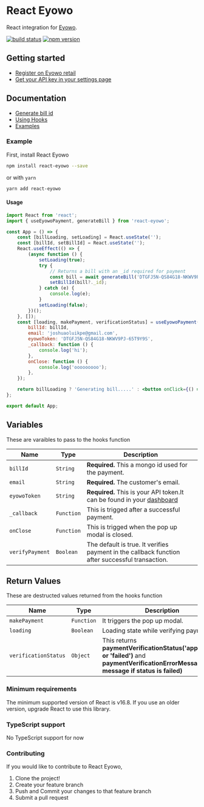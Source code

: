 # React Eyowo

React integration for [Eyowo](https://www.eyowo.com/).

[![build status](https://img.shields.io/travis/stripe/react-stripe-js/master.svg?style=flat-square)](https://travis-ci.org/stripe/react-stripe-js)
[![npm version](https://img.shields.io/npm/v/@stripe/react-stripe-js.svg?style=flat-square)](https://www.npmjs.com/package/react-eyowo)

## Getting started

-   [Register on Eyowo retail](https://www.eyowo.com/retail/)
-   [Get your API key in your settings page](https://www.eyowo.com/retail/)

## Documentation

-   [Generate bill id](https://github.com/dagenius007/react-eyowo#billID)
-   [Using Hooks](https://github.com/dagenius007/react-eyowo#using-hooks)
-   [Examples](examples)

### Example

First, install React Eyowo

```sh
npm install react-eyowo --save
```

or with `yarn`

```sh
yarn add react-eyowo
```

#### Usage

```jsx
import React from 'react';
import { useEyowoPayment, generateBill } from 'react-eyowo';

const App = () => {
	const [billLoading, setLoading] = React.useState('');
	const [billId, setBillId] = React.useState('');
	React.useEffect(() => {
		(async function () {
			setLoading(true);
			try {
				// Returns a bill with an _id required for payment
				const bill = await generateBill('DTGFJ5N-QS84G18-NKWV9PJ-65T9Y9S', 1000);
				setBillId(bill?._id);
			} catch (e) {
				console.log(e);
			}
			setLoading(false);
		})();
	}, []);
	const [loading, makePayment, verificationStatus] = useEyowoPayment({
		billId: billId,
		email: 'joshuaoluikpe@gmail.com',
		eyowoToken: 'DTGFJ5N-QS84G18-NKWV9PJ-65T9Y9S',
		_callback: function () {
			console.log('hi');
		},
		onClose: function () {
			console.log('ooooooooo');
		},
	});

	return billLoading ? 'Generating bill.....' : <button onClick={() => makePayment()}>Pay</button>;
};

export default App;
```

## Variables

These are varaibles to pass to the hooks function

| Name            | Type       | Description                                                                                             |
| --------------- | ---------- | ------------------------------------------------------------------------------------------------------- |
| `billId`        | `String`   | **Required.** This a mongo id used for the payment.                                                     |
| `email`         | `String`   | **Required.** The customer's email.                                                                     |
| `eyowoToken`    | `String`   | **Required.** This is your API token.It can be found in your [dashboard](https://www.eyowo.com/retail/) |
| `_callback`     | `Function` | This is trigged after a successful payment.                                                             |
| `onClose`       | `Function` | This is trigged when the pop up modal is closed.                                                        |
| `verifyPayment` | `Boolean`  | The default is true. It verifies payment in the callback function after successful transaction.         |



## Return Values

These are destructed values returned from the hooks function

| Name                 | Type       | Description                                                                                                                                  |
| -------------------- | ---------- | -------------------------------------------------------------------------------------------------------------------------------------------- |
| `makePayment`        | `Function` | It triggers the pop up modal.                                                                                                                |
| `loading`            | `Boolean`  | Loading state while verifying payment.                                                                                                       |
| `verificationStatus` | `Object`   | This returns **paymentVerificationStatus('approved' or 'failed')** and **paymentVerificationErrorMessage(error message if status is failed)** |


### Minimum requirements

The minimum supported version of React is v16.8. If you use an older version, upgrade React to use this library.

### TypeScript support

No TypeScript support for now

### Contributing

If you would like to contribute to React Eyowo,

1. Clone the project!
2. Create your feature branch
3. Push and Commit your changes to that feature branch
4. Submit a pull request
